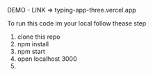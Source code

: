 
DEMO - LINK => typing-app-three.vercel.app


To run this code im your local follow thease step
  1. clone this repo
  2. npm install
  3. npm start
  4. open localhost 3000 
  5. 
